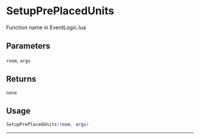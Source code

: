 # SetupPrePlacedUnits
Function name in EventLogic.lua
## Parameters
`room`, `args`
## Returns
`none`
## Usage
```lua
SetupPrePlacedUnits(room, args)
```
---
